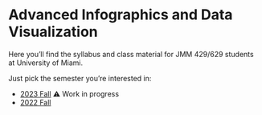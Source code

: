 # Advanced Infographics and Data Visualization

Here you’ll find the syllabus and class material for JMM 429/629 students at University of Miami.

Just pick the semester you’re interested in:

- [2023 Fall](2023/fall/) ⚠️ Work in progress
- [2022 Fall](2022/fall/)

